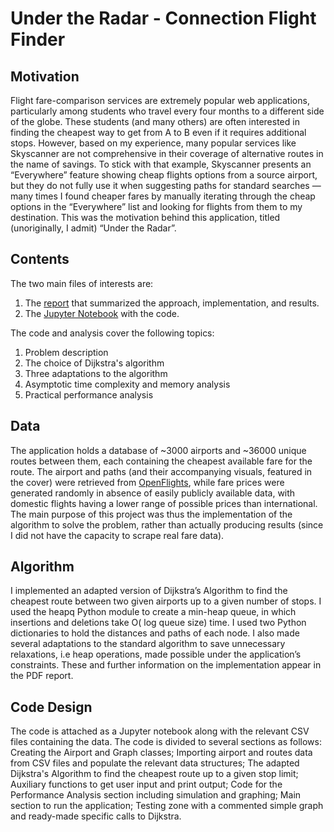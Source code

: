 # Under the Radar - Connection Flight Finder

## Motivation
Flight fare-comparison services are extremely popular web applications, particularly among students who travel every four months to a different side of the globe. These students (and many others) are often interested in finding the cheapest way to get from A to B even if it requires additional stops. However, based on my experience, many popular services like Skyscanner are not comprehensive in their coverage of alternative routes in the name of savings. To stick with that example, Skyscanner presents an “Everywhere” feature showing cheap flights options from a source airport, but they do not fully use it when suggesting paths for standard searches — many times I found cheaper fares by manually iterating through the cheap options in the “Everywhere” list and looking for flights from them to my destination. This was the motivation behind this application, titled (unoriginally, I admit) “Under the Radar”.

## Contents
The two main files of interests are:
1. The [report](https://github.com/tomkreker/CS110_Final_Project/blob/master/Final%20project/Under%20the%20Radar_%20Final%20Project.pdf) that summarized the approach, implementation, and results.
2. The [Jupyter Notebook](https://github.com/tomkreker/CS110_Final_Project/blob/master/Final%20project/Under%20the%20Radar.ipynb) with the code.

The code and analysis cover the following topics:
1. Problem description
2. The choice of Dijkstra's algorithm
3. Three adaptations to the algorithm
4. Asymptotic time complexity and memory analysis
5. Practical performance analysis

## Data

The application holds a database of ~3000 airports and ~36000 unique routes between them, each containing the cheapest available fare for the route. The airport and paths (and their accompanying visuals, featured in the cover) were retrieved from [OpenFlights](https://openflights.org/), while fare prices were generated randomly in absence of easily publicly available data, with domestic
flights having a lower range of possible prices than international. The main purpose of this project was thus the implementation of the algorithm to solve the problem, rather than actually producing results (since I did not have the capacity to scrape real fare data).

## Algorithm
I implemented an adapted version of Dijkstra’s Algorithm to find the cheapest route between two given airports up to a given number of stops. I used the heapq Python module to create a min-heap queue, in which insertions and deletions take O( log queue size) time. I used two Python dictionaries to hold the distances and paths of each node. I also made several adaptations to the standard algorithm to save unnecessary relaxations, i.e heap operations, made possible under the application’s constraints. These and further information on the implementation appear in the PDF report.

## Code Design
The code is attached as a Jupyter notebook along with the relevant CSV files containing the data. The code is divided to several sections as follows: Creating the Airport and Graph classes; Importing airport and routes data from CSV files and populate the relevant data structures; The adapted Dijkstra's Algorithm to find the cheapest route up to a given stop limit; Auxiliary functions to get user input and print output; Code for the Performance Analysis section including simulation and graphing; Main section to run the application; Testing zone with a commented simple graph and ready-made specific calls to Dijkstra.
